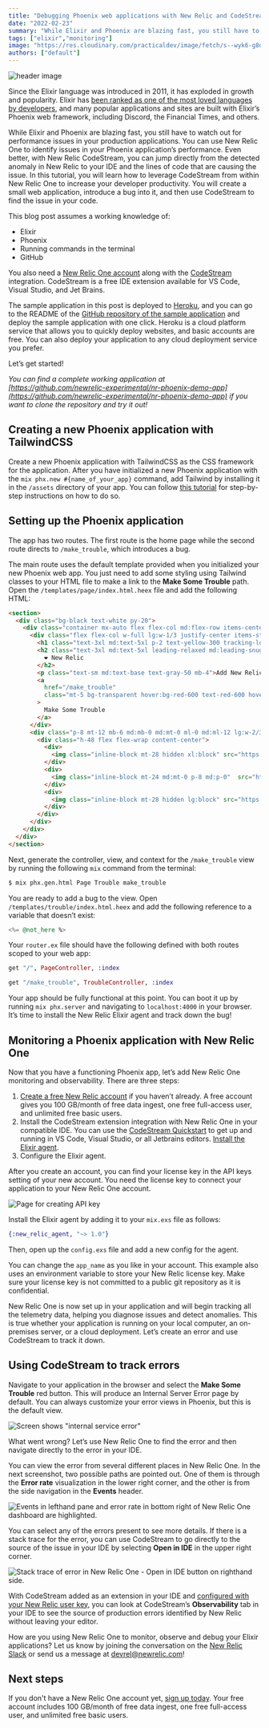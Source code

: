 ```yaml
---
title: "Debugging Phoenix web applications with New Relic and CodeStream"
date: "2022-02-23"
summary: "While Elixir and Phoenix are blazing fast, you still have to watch out for performance issues in your production applications. You can use New Relic One to identify issues in your Phoenix application’s performance."
tags: ["elixir","monitoring"]
image: "https://res.cloudinary.com/practicaldev/image/fetch/s--wyk6-g8d--/c_imagga_scale,f_auto,fl_progressive,h_420,q_auto,w_1000/https://newrelic.com/sites/default/files/styles/16x9_600w/public/2021-07/photo-1564865878688-9a244444042a.jpeg"
authors: ["default"]
---
```

  
  ![header image](https://res.cloudinary.com/practicaldev/image/fetch/s--wyk6-g8d--/c_imagga_scale,f_auto,fl_progressive,h_420,q_auto,w_1000/https://newrelic.com/sites/default/files/styles/16x9_600w/public/2021-07/photo-1564865878688-9a244444042a.jpeg)

Since the Elixir language was introduced in 2011, it has exploded in growth and popularity. Elixir has [been ranked as one of the most loved languages by developers](https://insights.stackoverflow.com/survey/2019#most-loved-dreaded-and-wanted), and many popular applications and sites are built with Elixir’s Phoenix web framework, including Discord, the Financial Times, and others.

While Elixir and Phoenix are blazing fast, you still have to watch out for performance issues in your production applications. You can use New Relic One to identify issues in your Phoenix application’s performance. Even better, with New Relic CodeStream, you can jump directly from the detected anomaly in New Relic to your IDE and the lines of code that are causing the issue. In this tutorial, you will learn how to leverage CodeStream from within New Relic One to increase your developer productivity. You will create a small web application, introduce a bug into it, and then use CodeStream to find the issue in your code.

This blog post assumes a working knowledge of:

-   Elixir
-   Phoenix
-   Running commands in the terminal
-   GitHub

You also need a [New Relic One account](https://newrelic.com/signup) along with the [CodeStream](https://www.codestream.com/) integration. CodeStream is a free IDE extension available for VS Code, Visual Studio, and Jet Brains.

The sample application in this post is deployed to [Heroku](https://www.heroku.com/), and you can go to the README of the [GitHub repository of the sample application](https://github.com/newrelic-experimental/nr-phoenix-demo-app) and deploy the sample application with one click. Heroku is a cloud platform service that allows you to quickly deploy websites, and basic accounts are free. You can also deploy your application to any cloud deployment service you prefer.

Let’s get started!

_You can find a complete working application at [https://github.com/newrelic-experimental/nr-phoenix-demo-app](https://github.com/newrelic-experimental/nr-phoenix-demo-app) if you want to clone the repository and try it out!_

## Creating a new Phoenix application with TailwindCSS

Create a new Phoenix application with TailwindCSS as the CSS framework for the application. After you have initialized a new Phoenix application with the `mix phx.new #{name_of_your_app}` command, add Tailwind by installing it in the `/assets` directory of your app. You can follow [this tutorial](https://pragmaticstudio.com/tutorials/adding-tailwind-css-to-phoenix) for step-by-step instructions on how to do so.

## Setting up the Phoenix application

The app has two routes. The first route is the home page while the second route directs to `/make_trouble`, which introduces a bug.

The main route uses the default template provided when you initialized your new Phoenix web app. You just need to add some styling using Tailwind classes to your HTML file to make a link to the **Make Some Trouble** path. Open the `/templates/page/index.html.heex` file and add the following HTML:

```html
<section>
  <div class="bg-black text-white py-20">
    <div class="container mx-auto flex flex-col md:flex-row items-center my-12 md:my-24">
      <div class="flex flex-col w-full lg:w-1/3 justify-center items-start p-8">
        <h1 class="text-3xl md:text-5xl p-2 text-yellow-300 tracking-loose">Phoenix</h1>
        <h2 class="text-3xl md:text-5xl leading-relaxed md:leading-snug mb-2">
          ❤️ New Relic
        </h2>
        <p class="text-sm md:text-base text-gray-50 mb-4">Add New Relic monitoring to your Phoenix app deployed on Render</p>
        <a 
          href="/make_trouble"
          class="mt-5 bg-transparent hover:bg-red-600 text-red-600 hover:text-black rounded shadow hover:shadow-lg py-2 px-4 border border-red-600 hover:border-transparent"
        >
          Make Some Trouble
        </a>
      </div>
      <div class="p-8 mt-12 mb-6 md:mb-0 md:mt-0 ml-0 md:ml-12 lg:w-2/3  justify-center">
        <div class="h-48 flex flex-wrap content-center">
          <div>
            <img class="inline-block mt-28 hidden xl:block" src="https://user-images.githubusercontent.com/54521023/116969935-c13d5b00-acd4-11eb-82b1-5ad2ff10fb76.png">
          </div>
          <div>
            <img class="inline-block mt-24 md:mt-0 p-8 md:p-0"  src="https://user-images.githubusercontent.com/54521023/116969931-bedb0100-acd4-11eb-99a9-ff5e0ee9f31f.png">
          </div>
          <div>
            <img class="inline-block mt-28 hidden lg:block" src="https://user-images.githubusercontent.com/54521023/116969939-c1d5f180-acd4-11eb-8ad4-9ab9143bdb50.png">
          </div>
        </div>
      </div>
    </div>
  </div>
</section>
```

Next, generate the controller, view, and context for the `/make_trouble` view by running the following `mix` command from the terminal:

```bash
$ mix phx.gen.html Page Trouble make_trouble
```

You are ready to add a bug to the view. Open `/templates/trouble/index.html.heex` and add the following reference to a variable that doesn’t exist:

```elixir
<%= @not_here %>
```
Your `router.ex` file should have the following defined with both routes scoped to your web app:

```elixir
get "/", PageController, :index
```

```elixir
get "/make_trouble", TroubleController, :index
```

Your app should be fully functional at this point. You can boot it up by running `mix phx.server` and navigating to `localhost:4000` in your browser. It’s time to install the New Relic Elixir agent and track down the bug!

## Monitoring a Phoenix application with New Relic One

Now that you have a functioning Phoenix app, let’s add New Relic One monitoring and observability. There are three steps:

1.  [Create a free New Relic account](https://newrelic.com/signup) if you haven’t already. A free account gives you 100 GB/month of free data ingest, one free full-access user, and unlimited free basic users.
2.  Install the CodeStream extension integration with New Relic One in your compatible IDE. You can use the [CodeStream Quickstart](https://developer.newrelic.com/instant-observability/codestream/29bd9a4a-1c19-4219-9694-0942f6411ce7/) to get up and running in VS Code, Visual Studio, or all Jetbrains editors. [Install the Elixir agent](https://docs.newrelic.com/docs/more-integrations/open-source-telemetry-integrations/elixir/elixir-open-source-agent/).
3.  Configure the Elixir agent.

After you create an account, you can find your license key in the API keys setting of your new account. You need the license key to connect your application to your New Relic One account.

  ![Page for creating API key](https://newrelic.com/sites/default/files/styles/1200w/public/2022-02/2-22-22-Phoenix1.png?itok=RHVJ94jj)

Install the Elixir agent by adding it to your `mix.exs` file as follows:

```elixir
{:new_relic_agent, "~> 1.0"}
```

Then, open up the `config.exs` file and add a new config for the agent.

You can change the `app_name` as you like in your account. This example also uses an environment variable to store your New Relic license key. Make sure your license key is not committed to a public git repository as it is confidential.

New Relic One is now set up in your application and will begin tracking all the telemetry data, helping you diagnose issues and detect anomalies. This is true whether your application is running on your local computer, an on-premises server, or a cloud deployment. Let’s create an error and use CodeStream to track it down.

## Using CodeStream to track errors

Navigate to your application in the browser and select the **Make Some Trouble** red button. This will produce an Internal Server Error page by default. You can always customize your error views in Phoenix, but this is the default view.

  ![Screen shows "internal service error"](https://newrelic.com/sites/default/files/styles/1200w/public/2022-02/2-22-22-Phoenix2.png?itok=FJezddFO)

What went wrong? Let’s use New Relic One to find the error and then navigate directly to the error in your IDE.

You can view the error from several different places in New Relic One. In the next screenshot, two possible paths are pointed out. One of them is through the **Error rate** visualization in the lower right corner, and the other is from the side navigation in the **Events** header.

  ![Events in lefthand pane and error rate in bottom right of New Relic One dashboard are highlighted.](https://newrelic.com/sites/default/files/styles/1200w/public/2022-02/2-22-22-Phoenix3.png?itok=Owg6JEwT)

You can select any of the errors present to see more details. If there is a stack trace for the error, you can use CodeStream to go directly to the source of the issue in your IDE by selecting **Open in IDE** in the upper right corner.

  ![Stack trace of error in New Relic One - Open in IDE button on righthand side.](https://newrelic.com/sites/default/files/styles/1200w/public/2022-02/2-22-22-Phoenix4.png?itok=RbXmBUWk)

With CodeStream added as an extension in your IDE and [configured with your New Relic user key](https://docs.newrelic.com/docs/codestream/start-here/install-codestream), you can look at CodeStream’s **Observability** tab in your IDE to see the source of production errors identified by New Relic without leaving your editor.

How are you using New Relic One to monitor, observe and debug your Elixir applications? Let us know by joining the conversation on the [New Relic Slack](https://newrelicusers-signup.herokuapp.com/) or send us a message at [devrel@newrelic.com](mailto:devrel@newrelic.com)!

## Next steps

If you don't have a New Relic One account yet, [sign up today](https://newrelic.com/signup). Your free account includes 100 GB/month of free data ingest, one free full-access user, and unlimited free basic users.
